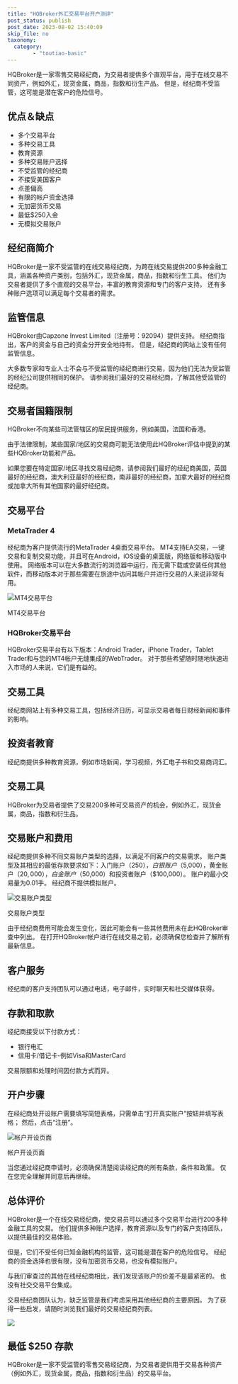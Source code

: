 ```yaml
---
title: "HQBroker外汇交易平台开户测评"
post_status: publish
post_date: 2023-08-02 15:40:09
skip_file: no
taxonomy:
  category:
        - "toutiao-basic"
---
```


HQBroker是一家零售交易经纪商，为交易者提供多个直观平台，用于在线交易不同资产，例如外汇，现货金属，商品，指数和衍生产品。 但是，经纪商不受监管，这可能是潜在客户的危险信号。

## 优点＆缺点

- 多个交易平台
- 多种交易工具
- 教育资源
- 多种交易账户选择
- 不受监管的经纪商
- 不接受美国客户
- 点差偏高
- 有限的帐户资金选择
- 无加密货币交易
- 最低$250入金
- 无模拟交易账户

## 经纪商简介

HQBroker是一家不受监管的在线交易经纪商，为跨在线交易提供200多种金融工具，涵盖各种资产类别，包括外汇，现货金属，商品，指数和衍生工具。 他们为交易者提供了多个直观的交易平台，丰富的教育资源和专门的客户支持。 还有多种账户选项可以满足每个交易者的需求。

## 监管信息

HQBroker由Capzone Invest Limited（注册号：92094）提供支持。 经纪商指出，客户的资金与自己的资金分开安全地持有。 但是，经纪商的网站上没有任何监管信息。

大多数专家和专业人士不会与不受监管的经纪商进行交易，因为他们无法为受监管的经纪公司提供相同的保护。 请参阅我们最好的交易经纪商，了解其他受监管的经纪商。

## 交易者国籍限制

HQBroker不向某些司法管辖区的居民提供服务，例如美国，法国和香港。

由于法律限制，某些国家/地区的交易商可能无法使用此HQBroker评估中提到的某些HQBroker功能和产品。

如果您要在特定国家/地区寻找交易经纪商，请参阅我们最好的经纪商美国，英国最好的经纪商，澳大利亚最好的经纪商，南非最好的经纪商，加拿大最好的经纪商或加拿大所有其他国家的最好经纪商。

## 交易平台

### MetaTrader 4

经纪商为客户提供流行的MetaTrader 4桌面交易平台。 MT4支持EA交易，一键交易和复制交易功能，并且可在Android，iOS设备的桌面版，网络版和移动版中使用。 网络版本可以在大多数流行的浏览器中运行，而无需下载或安装任何其他软件，而移动版本对于那些需要在旅途中访问其帐户并进行交易的人来说非常有用。

![MT4交易平台](https://cdn.fendou.la/funstoutiao/2020/11/HQBroker-Review-MT4-Platform-.jpg "MT4交易平台")

MT4交易平台

### HQBroker交易平台

HQBroker交易平台有以下版本：Android Trader，iPhone Trader，Tablet Trader和与您的MT4帐户无缝集成的WebTrader。 对于那些希望随时随地快速进入市场的人来说，它们是有益的。

## 交易工具

经纪商网站上有多种交易工具，包括经济日历，可显示交易者每日财经新闻和事件的影响。

## 投资者教育

经纪商提供多种教育资源，例如市场新闻，学习视频，外汇电子书和交易商词汇。

## 交易工具

HQBroker为交易者提供了交易200多种可交易资产的机会，例如外汇，现货金属，商品，指数和衍生品。

## 交易账户和费用

经纪商提供多种不同交易账户类型的选择，以满足不同客户的交易需求。 账户类型及其相应的最低存款要求如下：入门账户（$250），白银账户（$5,000），黄金账户（$20,000），白金账户（$50,000）和投资者账户（$100,000）。 账户的最小交易量为0.01手。 经纪商不提供模拟账户。

![交易账户类型](https://cdn.fendou.la/funstoutiao/2020/11/HQBroker-Review-Account-Types-1024x259.jpg "交易账户类型")

交易账户类型

由于经纪商费用可能会发生变化，因此可能会有一些其他费用未在此HQBroker审查中列出。 在打开HQBroker帐户进行在线交易之前，必须确保您检查并了解所有最新信息。

## 客户服务

经纪商的客户支持团队可以通过电话，电子邮件，实时聊天和社交媒体获得。

## 存款和取款

经纪商接受以下付款方式：

- 银行电汇
- 信用卡/借记卡-例如Visa和MasterCard

交易限额和处理时间因付款方式而异。

## 开户步骤

在经纪商处开设账户需要填写简短表格，只需单击“打开真实账户”按钮并填写表格； 然后，点击“注册”。

![帐户开设页面](https://cdn.fendou.la/funstoutiao/2020/11/HQBroker-Review-Account-Opening-Page-270x1024.jpg "帐户开设页面")

帐户开设页面

当您通过经纪商申请时，必须确保清楚阅读经纪商的所有条款，条件和政策。 仅在您完全理解并同意后再继续。

## 总体评价

HQBroker是一个在线交易经纪商，使交易员可以通过多个交易平台进行200多种金融工具的交易。 他们提供多种账户选择，教育资源以及专门的客户支持团队，以提供最佳的交易体验。

但是，它们不受任何已知金融机构的监管，这可能是潜在客户的危险信号。 经纪商的资金选择也很有限，没有加密货币交易，也没有模拟账户。

与我们审查过的其他在线经纪商相比，我们发现该账户的价差不是最紧密的。 也没有社交交易平台集成。

交易经纪商团队认为，缺乏监管是我们考虑采用其他经纪商的主要原因。 为了获得一些启发，请随时浏览我们最好的交易经纪商列表。

![](https://cdn.fendou.la/funstoutiao/2020/11/HQBroker-Logo.png)

## 最低 $250 存款

HQBroker是一家不受监管的零售交易经纪商，为交易者提供用于交易各种资产（例如外汇，现货金属，商品，指数和衍生品）的交易平台。
